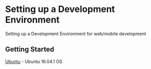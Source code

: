 # Setting up a Development Environment
Setting up a Development Environment for web/mobile development

## Getting Started
[Ubuntu](https://www.ubuntu.com/download/desktop) - Ubuntu 16.04.1 OS
